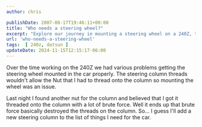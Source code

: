 ```yaml
---
author: chris

publishDate: 2007-08-17T19:46:11+00:00
title: "Who needs a steering wheel?"
excerpt: "Explore our journey in mounting a steering wheel on a 240Z, the challenges faced, and solutions to steering column issues."
url: 'who-needs-a-steering-wheel'
tags:  [ 240z, datsun ] 
updateDate: 2024-11-15T12:15:17-06:00
---
```


Over the time working on the 240Z we had various problems getting the steering wheel mounted in the car properly. The steering column threads wouldn't allow the Nut that I had to thread onto the column so mounting the wheel was an issue.

Last night I found another nut for the column and believed that I got it threaded onto the column with a lot of brute force. Well it ends up that brute force basically destroyed the threads on the column. So... I guess I'll add a new steering column to the list of things I need for the car.
